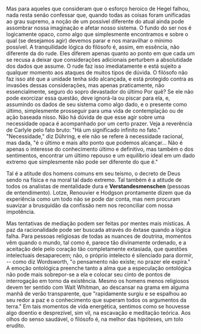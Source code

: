 Mas para aqueles que consideram que o esforço heroico de Hegel falhou, nada resta senão confessar que, quando todas as coisas foram unificadas ao grau supremo, a noção de um possível diferente do atual ainda pode assombrar nossa imaginação e afetar nosso sistema. O fundo do ser nos é logicamente opaco, como algo que simplesmente encontramos e sobre o qual (se desejamos agir) devemos parar e nos maravilhar o mínimo possível. A tranquilidade lógica do filósofo é, assim, em essência, não diferente da do rude. Eles diferem apenas quanto ao ponto em que cada um se recusa a deixar que considerações adicionais perturbem a absolutidade dos dados que assume. O rude faz isso imediatamente e está sujeito a qualquer momento aos ataques de muitos tipos de dúvida. O filósofo não faz isso até que a unidade tenha sido alcançada, e está protegido contra as invasões dessas considerações, mas apenas praticamente, não essencialmente, seguro do sopro devastador do último Por quê? Se ele não pode exorcizar essa questão, deve ignorá-la ou piscar para ela, e, assumindo os dados de seu sistema como algo dado, e o presente como último, simplesmente prosseguir para uma vida de contemplação ou de ação baseada nisso. Não há dúvida de que esse agir sobre uma necessidade opaca é acompanhado por um certo prazer. Veja a reverência de Carlyle pelo fato bruto: "Há um significado infinito no fato." "Necessidade," diz Dühring, e ele não se refere à necessidade racional, mas dada, "é o último e mais alto ponto que podemos alcançar... Não é apenas o interesse do conhecimento último e definitivo, mas também o dos sentimentos, encontrar um último repouso e um equilíbrio ideal em um dado extremo que simplesmente não pode ser diferente do que é."

Tal é a atitude dos homens comuns em seu teísmo, o decreto de Deus sendo na física e na moral tal dado extremo. Tal também é a atitude de todos os analistas de mentalidade dura e **Verstandesmenschen** (pessoas de entendimento). Lotze, Renouvier e Hodgson prontamente dizem que da experiência como um todo não se pode dar conta, mas nem procuram suavizar a brusquidão da confissão nem nos reconciliar com nossa impotência.

Mas tentativas de mediação podem ser feitas por mentes mais místicas. A paz da racionalidade pode ser buscada através do êxtase quando a lógica falha. Para pessoas religiosas de todas as nuances de doutrina, momentos vêm quando o mundo, tal como é, parece tão divinamente ordenado, e a aceitação dele pelo coração tão completamente extasiada, que questões intelectuais desaparecem; não, o próprio intelecto é silenciado para dormir, -- como diz Wordsworth, "o pensamento não existe; no prazer ele expira." A emoção ontológica preenche tanto a alma que a especulação ontológica não pode mais sobrepor-se a ela e colocar seu cinto de pontos de interrogação em torno da existência. Mesmo os homens menos religiosos devem ter sentido com Walt Whitman, ao descansar na grama em alguma manhã de verão transparente, que "rapidamente surgiu e se espalhou ao seu redor a paz e o conhecimento que superam todos os argumentos da terra." Em tais momentos de vida energética, sentimos como se houvesse algo doentio e desprezível, sim vil, na escavação e meditação teórica. Aos olhos do senso saudável, o filósofo é, na melhor das hipóteses, um tolo erudito.